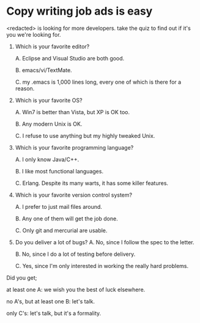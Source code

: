 Copy writing job ads is easy
====

\<redacted\> is looking for more developers.
take the quiz to find out if it's you we're looking for.

 1. Which is your favorite editor?

     A. Eclipse and Visual Studio are both good.

     B. emacs/vi/TextMate.

     C. my .emacs is 1,000 lines long, every one of which is there for a reason.

 2. Which is your favorite OS?

     A. Win7 is better than Vista, but XP is OK too.

     B. Any modern Unix is OK.

     C. I refuse to use anything but my highly tweaked Unix.

 3. Which is your favorite programming language?

     A. I only know Java/C++.

     B. I like most functional languages.

     C. Erlang. Despite its many warts, it has some killer features.

 4. Which is your favorite version control system?

     A. I prefer to just mail files around.

     B. Any one of them will get the job done.

     C. Only git and mercurial are usable.

 5. Do you deliver a lot of bugs?
     A. No, since I follow the spec to the letter.

     B. No, since I do a lot of testing before delivery.

     C. Yes, since I'm only interested in working the really hard problems.

Did you get;

at least one A: we wish you the best of luck elsewhere.

no A's, but at least one B: let's talk.

only C's: let's talk, but it's a formality.
